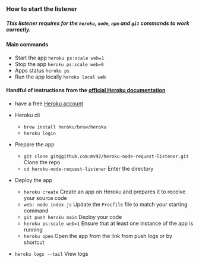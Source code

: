 ### How to start the listener

##### This listener requires for the `heroku`, `node`, `npm` and `git` commands to work correctly.

#### Main commands
- Start the app `heroku ps:scale web=1`
- Stop the app `heroku ps:scale web=0`
- Apps status `heroku ps`
- Run the app locally `heroku local web`

#### Handful of instructions from the [official Heroku documentation](https://devcenter.heroku.com/articles/getting-started-with-nodejs?singlepage=true)

- have a free [Heroku account](https://signup.heroku.com/signup/dc)

- Heroku cli
  - `brew install heroku/brew/heroku`
  - `heroku login`

- Prepare the app
  - `git clone git@github.com:mv92/heroku-node-request-listener.git` Clone the repo
  - `cd heroku-node-request-listener` Enter the directory

- Deploy the app
  - `heroku create` Create an app on Heroku and prepares it to receive your source code
  - `web: node index.js` Update the `Procfile` file to match your starting command
  - `git push heroku main` Deploy your code
  - `heroku ps:scale web=1` Ensure that at least one instance of the app is running
  - `heroku open` Open the app from the link from push logs or by shortcut

- `heroku logs --tail` View logs
